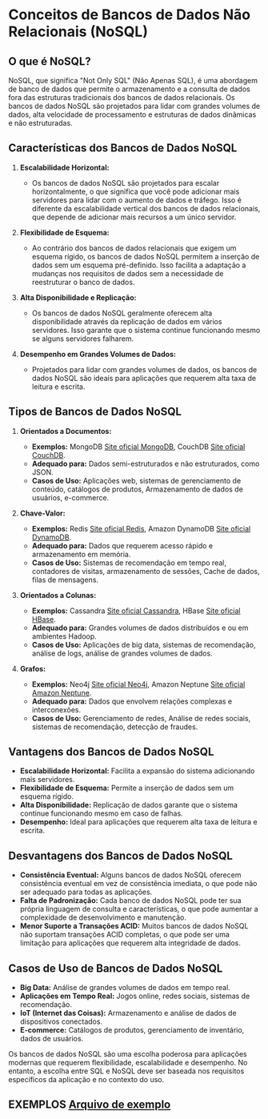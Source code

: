 # Conceitos de Bancos de Dados Não Relacionais (NoSQL)

## O que é NoSQL?

NoSQL, que significa "Not Only SQL" (Não Apenas SQL), é uma abordagem de banco de dados que permite o armazenamento e a consulta de dados fora das estruturas tradicionais dos bancos de dados relacionais. Os bancos de dados NoSQL são projetados para lidar com grandes volumes de dados, alta velocidade de processamento e estruturas de dados dinâmicas e não estruturadas.

## Características dos Bancos de Dados NoSQL

1. **Escalabilidade Horizontal:**
   - Os bancos de dados NoSQL são projetados para escalar horizontalmente, o que significa que você pode adicionar mais servidores para lidar com o aumento de dados e tráfego. Isso é diferente da escalabilidade vertical dos bancos de dados relacionais, que depende de adicionar mais recursos a um único servidor.

2. **Flexibilidade de Esquema:**
   - Ao contrário dos bancos de dados relacionais que exigem um esquema rígido, os bancos de dados NoSQL permitem a inserção de dados sem um esquema pré-definido. Isso facilita a adaptação a mudanças nos requisitos de dados sem a necessidade de reestruturar o banco de dados.

3. **Alta Disponibilidade e Replicação:**
   - Os bancos de dados NoSQL geralmente oferecem alta disponibilidade através da replicação de dados em vários servidores. Isso garante que o sistema continue funcionando mesmo se alguns servidores falharem.

4. **Desempenho em Grandes Volumes de Dados:**
   - Projetados para lidar com grandes volumes de dados, os bancos de dados NoSQL são ideais para aplicações que requerem alta taxa de leitura e escrita.

## Tipos de Bancos de Dados NoSQL

1. **Orientados a Documentos:**
   - **Exemplos:** MongoDB [Site oficial MongoDB](https://www.mongodb.com), CouchDB [Site oficial CouchDB](https://couchdb.apache.org/).
   - **Adequado para:** Dados semi-estruturados e não estruturados, como JSON.
   - **Casos de Uso:** Aplicações web, sistemas de gerenciamento de conteúdo, catálogos de produtos, Armazenamento de dados de usuários, e-commerce.

2. **Chave-Valor:**
   - **Exemplos:** Redis [Site oficial Redis](https://redis.io), Amazon DynamoDB [Site oficial DynamoDB](https://aws.amazon.com/dynamodb/).
   - **Adequado para:** Dados que requerem acesso rápido e armazenamento em memória.
   - **Casos de Uso:** Sistemas de recomendação em tempo real, contadores de visitas, armazenamento de sessões, Cache de dados, filas de mensagens.

3. **Orientados a Colunas:**
   - **Exemplos:** Cassandra [Site oficial Cassandra](https://cassandra.apache.org), HBase [Site oficial HBase](https://hbase.apache.org).
   - **Adequado para:** Grandes volumes de dados distribuídos e ou em ambientes Hadoop.
   - **Casos de Uso:** Aplicações de big data, sistemas de recomendação, análise de logs, análise de grandes volumes de dados.

4. **Grafos:**
   - **Exemplos:** Neo4j [Site oficial Neo4j](https://neo4j.com), Amazon Neptune [Site oficial Amazon Neptune](https://aws.amazon.com/pt/neptune/).
   - **Adequado para:** Dados que envolvem relações complexas e interconexões.
   - **Casos de Uso:** Gerenciamento de redes, Análise de redes sociais, sistemas de recomendação, detecção de fraudes.

## Vantagens dos Bancos de Dados NoSQL

- **Escalabilidade Horizontal:** Facilita a expansão do sistema adicionando mais servidores.
- **Flexibilidade de Esquema:** Permite a inserção de dados sem um esquema rígido.
- **Alta Disponibilidade:** Replicação de dados garante que o sistema continue funcionando mesmo em caso de falhas.
- **Desempenho:** Ideal para aplicações que requerem alta taxa de leitura e escrita.

## Desvantagens dos Bancos de Dados NoSQL

- **Consistência Eventual:** Alguns bancos de dados NoSQL oferecem consistência eventual em vez de consistência imediata, o que pode não ser adequado para todas as aplicações.
- **Falta de Padronização:** Cada banco de dados NoSQL pode ter sua própria linguagem de consulta e características, o que pode aumentar a complexidade de desenvolvimento e manutenção.
- **Menor Suporte a Transações ACID:** Muitos bancos de dados NoSQL não suportam transações ACID completas, o que pode ser uma limitação para aplicações que requerem alta integridade de dados.

## Casos de Uso de Bancos de Dados NoSQL

- **Big Data:** Análise de grandes volumes de dados em tempo real.
- **Aplicações em Tempo Real:** Jogos online, redes sociais, sistemas de recomendação.
- **IoT (Internet das Coisas):** Armazenamento e análise de dados de dispositivos conectados.
- **E-commerce:** Catálogos de produtos, gerenciamento de inventário, dados de usuários.

Os bancos de dados NoSQL são uma escolha poderosa para aplicações modernas que requerem flexibilidade, escalabilidade e desempenho. No entanto, a escolha entre SQL e NoSQL deve ser baseada nos requisitos específicos da aplicação e no contexto do uso.

## EXEMPLOS [Arquivo de exemplo](/NoSQL/exemplos.sql)
